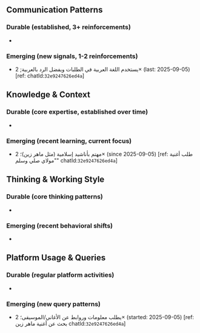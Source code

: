 ## Communication Patterns
### Durable (established, 3+ reinforcements)
-

### Emerging (new signals, 1-2 reinforcements)
- يستخدم اللغة العربية في الطلبات ويفضل الرد بالعربية; 2× (last: 2025-09-05) [ref: chatId:`32e9247626ed4a`]

## Knowledge & Context
### Durable (core expertise, established over time)
-

### Emerging (recent learning, current focus)
- مهتم بأناشيد إسلامية (مثل ماهر زين)؛ 2× (since 2025-09-05) [ref: طلب أغنية "مولاي صلي وسلم" chatId:`32e9247626ed4a`]

## Thinking & Working Style
### Durable (core thinking patterns)
-

### Emerging (recent behavioral shifts)
-

## Platform Usage & Queries
### Durable (regular platform activities)
-

### Emerging (new query patterns)
- يطلب معلومات وروابط عن الأغاني/الموسيقى؛ 2× (started: 2025-09-05) [ref: بحث عن أغنية ماهر زين chatId:`32e9247626ed4a`]